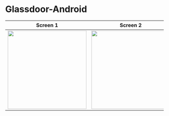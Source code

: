 # Glassdoor-Android


| Screen 1      | Screen 2      |
|------------|-------------|
| <img src="https://i.postimg.cc/0QWTTsNx/Detail-Activity-Interview.png" width="250"> | <img src="https://i.postimg.cc/d1VMN1w4/Detail-Activity-Review.png" width="250"> |
